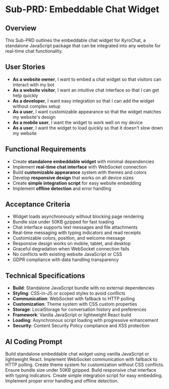 # Sub-PRD: Embeddable Chat Widget

## Overview
This Sub-PRD outlines the embeddable chat widget for KyroChat, a standalone JavaScript package that can be integrated into any website for real-time chat functionality.

## User Stories
- **As a website owner**, I want to embed a chat widget so that visitors can interact with my bot
- **As a website visitor**, I want an intuitive chat interface so that I can get help quickly
- **As a developer**, I want easy integration so that I can add the widget without complex setup
- **As a user**, I want customizable appearance so that the widget matches my website's design
- **As a mobile user**, I want the widget to work well on my device
- **As a user**, I want the widget to load quickly so that it doesn't slow down my website

## Functional Requirements
- Create **standalone embeddable widget** with minimal dependencies
- Implement **real-time chat interface** with WebSocket connection
- Build **customizable appearance** system with themes and colors
- Develop **responsive design** that works on all device sizes
- Create **simple integration script** for easy website embedding
- Implement **offline detection** and error handling

## Acceptance Criteria
- Widget loads asynchronously without blocking page rendering
- Bundle size under 50KB gzipped for fast loading
- Chat interface supports text messages and file attachments
- Real-time messaging with typing indicators and read receipts
- Customizable colors, position, and welcome message
- Responsive design works on mobile, tablet, and desktop
- Graceful degradation when WebSocket connection fails
- No conflicts with existing website JavaScript or CSS
- GDPR compliance with data handling transparency

## Technical Specifications
- **Build**: Standalone JavaScript bundle with no external dependencies
- **Styling**: CSS-in-JS or scoped styles to avoid conflicts
- **Communication**: WebSocket with fallback to HTTP polling
- **Customization**: Theme system with CSS custom properties
- **Storage**: LocalStorage for conversation history and preferences
- **Framework**: Vanilla JavaScript or lightweight React build
- **Loading**: Asynchronous script loading with progressive enhancement
- **Security**: Content Security Policy compliance and XSS protection

## AI Coding Prompt
Build standalone embeddable chat widget using vanilla JavaScript or lightweight React. Implement WebSocket communication with fallback to HTTP polling. Create theme system for customization without CSS conflicts. Ensure bundle size under 50KB gzipped. Build responsive chat interface with typing indicators. Create simple integration script for easy embedding. Implement proper error handling and offline detection.